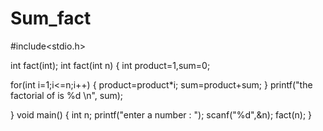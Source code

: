 # Sum_fact
#include<stdio.h>

int fact(int);
int fact(int n)
{
int product=1,sum=0;

for(int i=1;i<=n;i++)
{
product=product*i;
sum=product+sum;
}
printf("the factorial of is %d  \n", sum);

}
void main()
{
int n;
printf("enter a number : ");
scanf("%d",&n);
fact(n);
}




